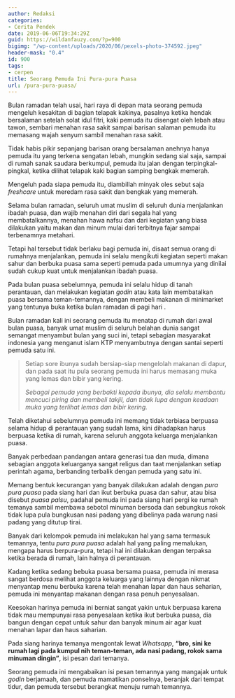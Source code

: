 ```yaml
---
author: Redaksi
categories:
- Cerita Pendek
date: 2019-06-06T19:34:29Z
guid: https://wildanfauzy.com/?p=900
bigimg: "/wp-content/uploads/2020/06/pexels-photo-374592.jpeg"
header-mask: "0.4"
id: 900
tags:
- cerpen
title: Seorang Pemuda Ini Pura-pura Puasa
url: /pura-pura-puasa/
---
```


Bulan ramadan telah usai, hari raya di depan mata seorang pemuda mengeluh kesakitan di bagian telapak kakinya, pasalnya ketika hendak bersalaman setelah solat idul fitri, kaki pemuda itu disengat oleh lebah atau tawon, sembari menahan rasa sakit sampai barisan salaman pemuda itu memasang wajah senyum sambil menahan rasa sakit.

Tidak habis pikir sepanjang barisan orang bersalaman anehnya hanya pemuda itu yang terkena sengatan lebah, mungkin sedang sial saja, sampai di rumah sanak saudara berkumpul, pemuda itu jalan dengan terpingkal-pingkal, ketika dilihat telapak kaki bagian samping bengkak memerah.

Mengeluh pada siapa pemuda itu, diambillah minyak oles sebut saja _freshcare_ untuk meredam rasa sakit dan bengkak yang memerah.

Selama bulan ramadan, seluruh umat muslim di seluruh dunia menjalankan ibadah puasa, dan wajib menahan diri dari segala hal yang membatalkannya, menahan hawa nafsu dan dari kegiatan yang biasa dilakukan yaitu makan dan minum mulai dari terbitnya fajar sampai terbenamnya metahari.

Tetapi hal tersebut tidak berlaku bagi pemuda ini, disaat semua orang di rumahnya menjalankan, pemuda ini selalu mengikuti kegiatan seperti makan sahur dan berbuka puasa sama seperti pemuda pada umumnya yang dinilai sudah cukup kuat untuk menjalankan ibadah puasa.

Pada bulan puasa sebelumnya, pemuda ini selalu hidup di tanah perantauan, dan melakukan kegiatan _godin_ atau kata lain membatalkan puasa bersama teman-temannya, dengan membeli makanan di minimarket yang tentunya buka ketika bulan ramadan di pagi hari .

Bulan ramadan kali ini seorang pemuda itu menatap di rumah dari awal bulan puasa, banyak umat muslim di seluruh belahan dunia sangat semangat menyambut bulan yang suci ini, tetapi sebagian masyarakat indonesia yang menganut islam KTP menyambutnya dengan santai seperti pemuda satu ini.

<blockquote class="wp-block-quote">
  <p>
    Setiap sore ibunya sudah bersiap-siap mengelolah makanan di dapur, dan pada saat itu pula seorang pemuda ini harus memasang muka yang lemas dan bibir yang kering.
  </p>
  
  <cite>Sebagai pemuda yang berbakti kepada ibunya, dia selalu membantu mencuci piring dan membeli takjil, dan tidak lupa dengan keadaan muka yang terlihat lemas dan bibir kering.</cite>
</blockquote>

Telah diketahui sebelumnya pemuda ini memang tidak terbiasa berpuasa selama hidup di perantauan yang sudah lama, kini dihadapkan harus berpuasa ketika di rumah, karena seluruh anggota keluarga menjalankan puasa.

Banyak perbedaan pandangan antara generasi tua dan muda, dimana sebagian anggota keluarganya sangat religus dan taat menjalankan setiap perintah agama, berbanding terbalik dengan pemuda yang satu ini.

Memang bentuk kecurangan yang banyak dilakukan adalah dengan _pura pura puasa_ pada siang hari dan ikut berbuka puasa dan sahur, atau bisa disebut _puasa palsu_, padahal pemuda ini pada siang hari pergi ke rumah temanya sambil membawa sebotol minuman bersoda dan sebungkus rokok tidak lupa pula bungkusan nasi padang yang dibelinya pada warung nasi padang yang ditutup tirai.

Banyak dari kelompok pemuda ini melakukan hal yang sama termasuk temannya, tentu _pura pura puasa_ adalah hal yang paling memalukan, mengapa harus berpura-pura, tetapi hal ini dilakukan dengan terpaksa ketika berada di rumah, lain halnya di perantauan.

<p class="has-text-align-left">
  Kadang ketika sedang bebuka puasa bersama puasa, pemuda ini merasa sangat berdosa melihat anggota keluarga yang lainnya dengan nikmat menyantap menu berbuka karena telah menahan lapar dan haus seharian, pemuda ini menyantap makanan dengan rasa penuh penyesalaan.
</p>

Keesokan harinya pemuda ini berniat sangat yakin untuk berpuasa karena tidak mau mempunyai rasa penyesalaan ketika ikut berbuka puasa, dia bangun dengan cepat untuk sahur dan banyak minum air agar kuat menahan lapar dan haus saharian.

Pada siang harinya temanya mengontak lewat _Whatsapp_, **&#8220;bro, sini ke rumah lagi pada kumpul nih teman-teman, ada nasi padang, rokok sama minuman dingin&#8221;**, isi pesan dari temanya.

Seorang pemuda ini mengabaikan isi pesan temannya yang mangajak untuk _godin_ berjamaah, dan pemuda mamatikan ponselnya, beranjak dari tempat tidur, dan pemuda tersebut berangkat menuju rumah temannya.